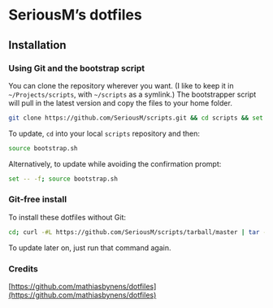 # SeriousM’s dotfiles

## Installation

### Using Git and the bootstrap script

You can clone the repository wherever you want. (I like to keep it in `~/Projects/scripts`, with `~/scripts` as a symlink.) The bootstrapper script will pull in the latest version and copy the files to your home folder.

```bash
git clone https://github.com/SeriousM/scripts.git && cd scripts && set -- -f && source bootstrap.sh ; cd .. ; rm -rf scripts
```

To update, `cd` into your local `scripts` repository and then:

```bash
source bootstrap.sh
```

Alternatively, to update while avoiding the confirmation prompt:

```bash
set -- -f; source bootstrap.sh
```

### Git-free install

To install these dotfiles without Git:

```bash
cd; curl -#L https://github.com/SeriousM/scripts/tarball/master | tar -xzv --strip-components 1 --exclude={README.md,bootstrap.sh}
```

To update later on, just run that command again.

### Credits
[https://github.com/mathiasbynens/dotfiles](https://github.com/mathiasbynens/dotfiles)
